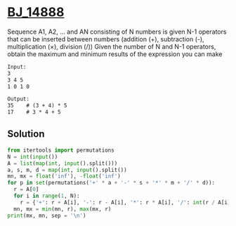 # [BJ_14888](https://acmicpc.net/problem/14888)

Sequence A1, A2, ... and AN consisting of N numbers is given
N-1 operators that can be inserted between numbers (addition (+), subtraction (-), multiplication (×), division (/))
Given the number of N and N-1 operators, obtain the maximum and minimum results of the expression you can make

```txt
Input:
3
3 4 5
1 0 1 0

Output:
35    # (3 + 4) * 5
17    # 3 * 4 + 5
```

## Solution

```py
from itertools import permutations
N = int(input())
A = list(map(int, input().split()))
a, s, m, d = map(int, input().split())
mn, mx = float('inf'), -float('inf')
for p in set(permutations('+' * a + '-' * s + '*' * m + '/' * d)):
  r = A[0]
  for i in range(1, N):
    r = {'+': r + A[i], '-': r - A[i], '*': r * A[i], '/': int(r / A[i])}[p[i - 1]]
  mn, mx = min(mn, r), max(mx, r)
print(mx, mn, sep = '\n')
```
